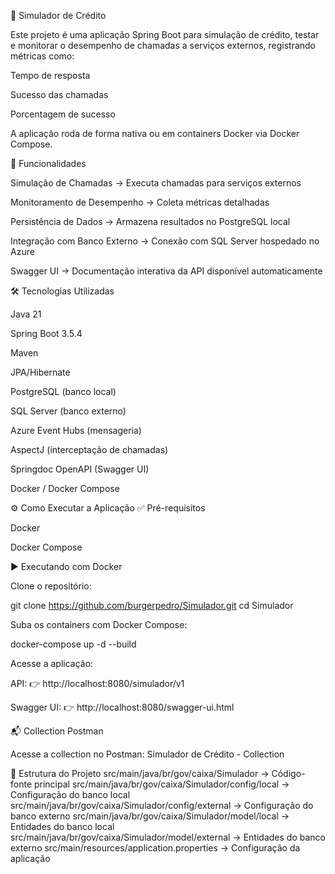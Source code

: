 🏦 Simulador de Crédito

Este projeto é uma aplicação Spring Boot para simulação de crédito, testar e monitorar o desempenho de chamadas a serviços externos, registrando métricas como:

Tempo de resposta

Sucesso das chamadas

Porcentagem de sucesso

A aplicação roda de forma nativa ou em containers Docker via Docker Compose.

🚀 Funcionalidades

Simulação de Chamadas → Executa chamadas para serviços externos

Monitoramento de Desempenho → Coleta métricas detalhadas

Persistência de Dados → Armazena resultados no PostgreSQL local

Integração com Banco Externo → Conexão com SQL Server hospedado no Azure

Swagger UI → Documentação interativa da API disponível automaticamente

🛠 Tecnologias Utilizadas

Java 21

Spring Boot 3.5.4

Maven

JPA/Hibernate

PostgreSQL (banco local)

SQL Server (banco externo)

Azure Event Hubs (mensageria)

AspectJ (interceptação de chamadas)

Springdoc OpenAPI (Swagger UI)

Docker / Docker Compose

⚙️ Como Executar a Aplicação
✅ Pré-requisitos

Docker

Docker Compose

▶️ Executando com Docker

Clone o repositório:

git clone https://github.com/burgerpedro/Simulador.git
cd Simulador


Suba os containers com Docker Compose:

docker-compose up -d --build


Acesse a aplicação:

API: 👉 http://localhost:8080/simulador/v1

Swagger UI: 👉 http://localhost:8080/swagger-ui.html

📬 Collection Postman

Acesse a collection no Postman:
Simulador de Crédito - Collection

📂 Estrutura do Projeto
src/main/java/br/gov/caixa/Simulador                 → Código-fonte principal
src/main/java/br/gov/caixa/Simulador/config/local    → Configuração do banco local
src/main/java/br/gov/caixa/Simulador/config/external → Configuração do banco externo
src/main/java/br/gov/caixa/Simulador/model/local     → Entidades do banco local
src/main/java/br/gov/caixa/Simulador/model/external     → Entidades do banco externo
src/main/resources/application.properties            → Configuração da aplicação
